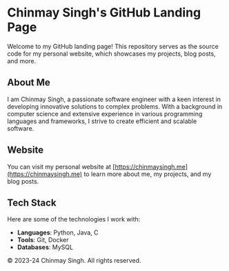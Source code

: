 # Chinmay Singh's GitHub Landing Page

Welcome to my GitHub landing page! This repository serves as the source code for my personal website, which showcases my projects, blog posts, and more.

## About Me

I am Chinmay Singh, a passionate software engineer with a keen interest in developing innovative solutions to complex problems. With a background in computer science and extensive experience in various programming languages and frameworks, I strive to create efficient and scalable software.

## Website

You can visit my personal website at [https://chinmaysingh.me](https://chinmaysingh.me) to learn more about me, my projects, and my blog posts.

## Tech Stack

Here are some of the technologies I work with:

- **Languages**: Python, Java, C
- **Tools**: Git, Docker
- **Databases**: MySQL

© 2023-24 Chinmay Singh. All rights reserved.